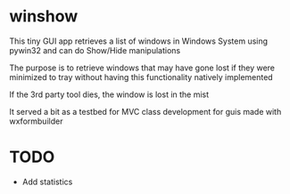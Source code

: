 winshow
===============

This tiny GUI app retrieves a list of windows in Windows System
using pywin32 and can do Show/Hide manipulations

The purpose is to retrieve windows that may have gone lost
if they were minimized to tray without having this functionality
natively implemented

If the 3rd party tool dies, the window is lost in the mist

It served a bit as a testbed for MVC class development for
guis made with wxformbuilder

TODO
====

- Add statistics

